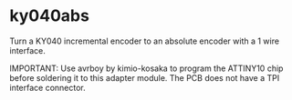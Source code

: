 # ky040abs
Turn a KY040 incremental encoder to an absolute encoder with a 1 wire interface.

IMPORTANT: Use avrboy by kimio-kosaka to program the ATTINY10 chip before soldering it to this adapter module. The PCB does not have a TPI interface connector.
